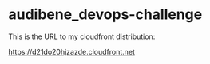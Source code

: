 # audibene_devops-challenge

This is the URL to my cloudfront distribution: 

https://d21do20hjzazde.cloudfront.net
